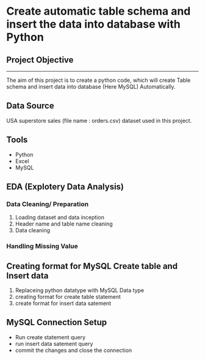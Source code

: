 # Create automatic table schema and insert the data into database with Python

## Project Objective
---
The aim of this project is to create a python code, which will create Table schema and insert data into database (Here MySQL) Automatically.

## Data Source
USA superstore sales (file name : orders.csv) dataset used in this project.

## Tools
- Python
- Excel
- MySQL

## EDA (Explotery Data Analysis)
  ### Data Cleaning/ Preparation
  1. Loading dataset and data inception
  2. Header name and table name cleaning
  3. Data cleaning

  ### Handling Missing Value 

## Creating format for MySQL Create table and Insert data
1. Replaceing python datatype with MySQL Data type
2. creating format for create table statement
3. create format for insert data satement

## MySQL Connection Setup
- Run create statement query
- run insert data satement query
- commit the changes and close the connection
